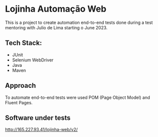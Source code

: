 # Lojinha Automação Web
This is a project to create automation end-to-end tests done during a test mentoring with Julio de Lima starting o June 2023.

## Tech Stack:
- JUnit
- Selenium WebDriver
- Java
- Maven

## Approach
To automate end-to-end tests were used POM (Page Object Model) and Fluent Pages.

## Software under tests
http://165.227.93.41/lojinha-web/v2/
